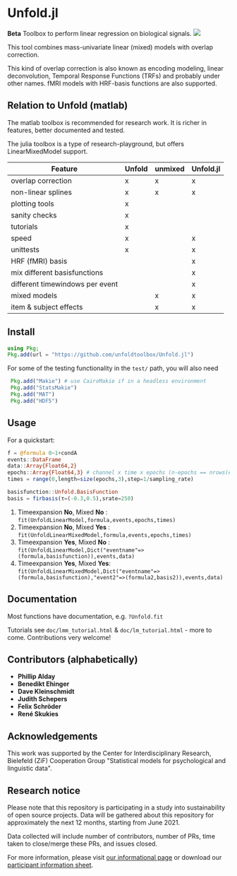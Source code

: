 # Unfold.jl

**Beta** Toolbox to perform linear regression on biological signals. ![](https://github.com/unfoldtoolbox/Unfold.jl/workflows/CI/badge.svg)

This tool combines mass-univariate linear (mixed) models with overlap correction.

This kind of overlap correction is also known as encoding modeling, linear deconvolution, Temporal Response Functions (TRFs) and probably under other names. fMRI models with HRF-basis functions are also supported.

## Relation to Unfold (matlab)
The matlab toolbox is recommended for research work. It is richer in features, better documented and tested.

The julia toolbox is a type of research-playground, but offers LinearMixedModel support.


| Feature                 | Unfold | unmixed | Unfold.jl |
|-------------------------|--------|---------|-----------|
| overlap correction      | x      | x       | x         |
| non-linear splines      | x      | x       | x         |
| plotting tools          | x      |         |           |
| sanity checks           | x      |         |           |
| tutorials               | x      |         |           |
| speed                   | x      |         | x         |
| unittests               | x      |         | x         |
| HRF (fMRI) basis        |        |         | x         |
| mix different basisfunctions      |        |         | x         |
| different timewindows per event   |        |         | x         |
| mixed models            |        | x       | x         |
| item & subject effects  |        | x       | x         |

## Install
```julia
using Pkg;
Pkg.add(url = "https://github.com/unfoldtoolbox/Unfold.jl")
```

For some of the testing functionality in the `test/` path, you will also need

```julia
 Pkg.add("Makie") # use CairoMakie if in a headless environment
 Pkg.add("StatsMakie")
 Pkg.add("MAT")
 Pkg.add("HDF5")
```

## Usage
For a quickstart:

```julia
f = @formula 0~1+condA
events::DataFrame
data::Array{Float64,2}
epochs::Array{Float64,3} # channel x time x epochs (n-epochs == nrows(events))
times = range(0,length=size(epochs,3),step=1/sampling_rate)

basisfunction::Unfold.BasisFunction
basis = firbasis(τ=(-0.3,0.5),srate=250)
```

1. Timeexpansion **No**, Mixed **No**  : `fit(UnfoldLinearModel,formula,events,epochs,times)`
1. Timeexpansion **No**, Mixed **Yes** : `fit(UnfoldLinearMixedModel,formula,events,epochs,times)`
1. Timeexpansion **Yes**, Mixed **No** : `fit(UnfoldLinearModel,Dict("eventname"=>(formula,basisfunction)),events,data)`
1. Timeexpansion **Yes**, Mixed **Yes**: `fit(UnfoldLinearMixedModel,Dict("eventname"=>(formula,basisfunction),"event2"=>(formula2,basis2)),events,data)`


## Documentation
Most functions have documentation, e.g. `?Unfold.fit`

Tutorials see `doc/lmm_tutorial.html` & `doc/lm_tutorial.html` - more to come. Contributions very welcome!


## Contributors (alphabetically)
- **Phillip Alday**
- **Benedikt Ehinger**
- **Dave Kleinschmidt**
- **Judith Schepers**
- **Felix Schröder**
- **René Skukies**


## Acknowledgements
This work was supported by the Center for Interdisciplinary Research, Bielefeld (ZiF) Cooperation Group "Statistical models for psychological and linguistic data".

## Research notice
Please note that this repository is participating in a study into sustainability
 of open source projects. Data will be gathered about this repository for
 approximately the next 12 months, starting from June 2021.

Data collected will include number of contributors, number of PRs, time taken to
 close/merge these PRs, and issues closed.

For more information, please visit
[our informational page](https://sustainable-open-science-and-software.github.io/) or download our [participant information sheet](https://sustainable-open-science-and-software.github.io/assets/PIS_sustainable_software.pdf).
